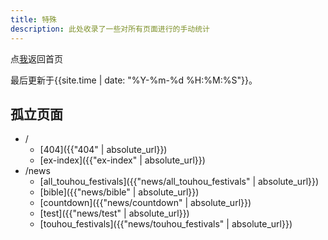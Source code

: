 ```yaml
---
title: 特殊
description: 此处收录了一些对所有页面进行的手动统计
---
```

点<a href="..">我</a>返回首页

最后更新于{{site.time | date: "%Y-%m-%d %H:%M:%S"}}。
## 孤立页面
- /
	- [404]({{"404" | absolute_url}})
	- [ex-index]({{"ex-index" | absolute_url}})
- /news
	- [all_touhou_festivals]({{"news/all_touhou_festivals" | absolute_url}})
	- [bible]({{"news/bible" | absolute_url}})
	- [countdown]({{"news/countdown" | absolute_url}})
	- [test]({{"news/test" | absolute_url}})
	- [touhou_festivals]({{"news/touhou_festivals" | absolute_url}})

